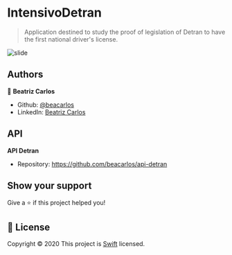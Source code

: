 # IntensivoDetran

> Application destined to study the proof of legislation of Detran to have the first national driver's license.

![slide](https://user-images.githubusercontent.com/32069720/109058359-a9889b80-76c1-11eb-94ed-2493e1f95bbc.png)

## Authors
 👤 **Beatriz Carlos**
* Github: [@beacarlos](https://github.com/beacarlos)
* LinkedIn: [Beatriz Carlos](https://www.linkedin.com/in/beatriz-carlos-936a07192/)

## API
**API Detran**
* Repository: https://github.com/beacarlos/api-detran

## Show your support
Give a ⭐️ if this project helped you!

## 📝 License

Copyright © 2020
This project is [Swift]() licensed.
